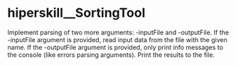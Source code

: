 # hiperskill__SortingTool
Implement parsing of two more arguments: -inputFile and -outputFile. If the -inputFile argument is provided, read input data from the file with the given name. If the -outputFile argument is provided, only print info messages to the console (like errors parsing arguments). Print the results to the file.
